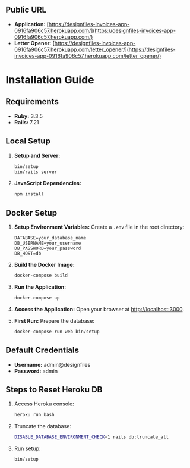 ## Public URL

- **Application:** [https://designfiles-invoices-app-0916fa906c57.herokuapp.com/](https://designfiles-invoices-app-0916fa906c57.herokuapp.com/)
- **Letter Opener:** [https://designfiles-invoices-app-0916fa906c57.herokuapp.com/letter_opener/](https://designfiles-invoices-app-0916fa906c57.herokuapp.com/letter_opener/)

# Installation Guide

## Requirements

- **Ruby:** 3.3.5
- **Rails:** 7.21

## Local Setup

1. **Setup and Server:**
    ```bash
    bin/setup
    bin/rails server
    ```

2. **JavaScript Dependencies:**
    ```bash
    npm install
    ```

## Docker Setup

1. **Setup Environment Variables:** Create a `.env` file in the root directory:
    ```env
    DATABASE=your_database_name
    DB_USERNAME=your_username
    DB_PASSWORD=your_password
    DB_HOST=db
    ```

2. **Build the Docker Image:**
    ```bash
    docker-compose build
    ```

3. **Run the Application:**
    ```bash
    docker-compose up
    ```

4. **Access the Application:** Open your browser at [http://localhost:3000](http://localhost:3000).

5. **First Run:** Prepare the database:
    ```bash
    docker-compose run web bin/setup
    ```

## Default Credentials

- **Username:** admin@designfiles
- **Password:** admin

## Steps to Reset Heroku DB

1. Access Heroku console:
    ```bash
    heroku run bash
    ```

2. Truncate the database:
    ```bash
    DISABLE_DATABASE_ENVIRONMENT_CHECK=1 rails db:truncate_all
    ```

3. Run setup:
    ```bash
    bin/setup
    ```